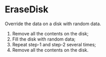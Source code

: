 # EraseDisk

Override the data on a disk with random data.

1. Remove all the contents on the disk;
2. Fill the disk with random data;
3. Repeat step-1 and step-2 several times;
4. Remove all the contents on the disk.

